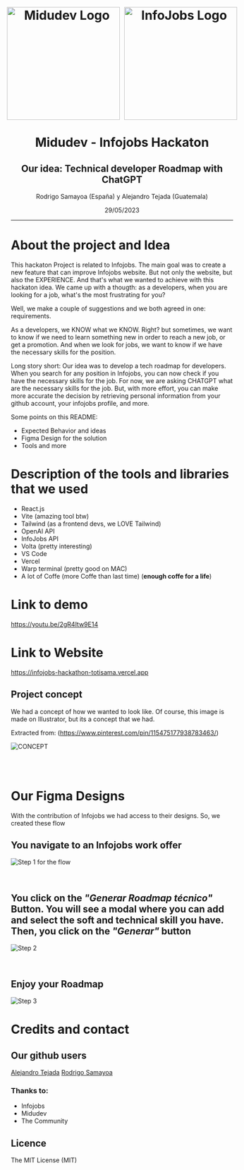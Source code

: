<h1 align="center">
<br>
<div style='display: flex; gap: 10px; justify-content: center'>
  <img src="https://midu.dev/logo.png" alt="Midudev Logo" width="256">
  <img src="https://media.infojobs.net/portales/ij/appgrade/svgs/ij-logo-default_primary.svg" alt="InfoJobs Logo" width="256">
</div>
<br>
Midudev - Infojobs Hackaton
<br>
</h1>
<h2 align="center">Our idea: Technical developer Roadmap with ChatGPT</h2>

<p align="center">Rodrigo Samayoa (España) y Alejandro Tejada (Guatemala) </p>
<p align="center">29/05/2023</p>
<hr />

# About the project and Idea

This hackaton Project is related to Infojobs. The main goal was to create a new feature that can improve Infojobs website. But not only the website, but also the EXPERIENCE. And that's what we wanted to achieve with this hackaton idea.
We came up with a thougth: as a developers, when you are looking for a job, what's the most frustrating for you?

Well, we make a couple of suggestions and we both agreed in one: requirements.

As a developers, we KNOW what we KNOW. Right? but sometimes, we want to know if we need to learn something new in order to reach a new job, or get a promotion. And when we look for jobs, we want to know if we have the necessary skills for the position.

Long story short: Our idea was to develop a tech roadmap for developers.
When you search for any position in Infojobs, you can now check if you have the necessary skills for the job. For now, we are asking CHATGPT what are the necessary skills for the job. But, with more effort, you can make more accurate the decision by retrieving personal information from your github account, your infojobs profile, and more.

Some points on this README:

- Expected Behavior and ideas
- Figma Design for the solution
- Tools and more

# Description of the tools and libraries that we used

- React.js
- Vite (amazing tool btw)
- Tailwind (as a frontend devs, we LOVE Tailwind)
- OpenAI API
- InfoJobs API
- Volta (pretty interesting)
- VS Code
- Vercel
- Warp terminal (pretty good on MAC)
- A lot of Coffe (more Coffe than last time) (**enough coffe for a life**)

# Link to demo

https://youtu.be/2gR4Itw9E14

# Link to Website

https://infojobs-hackathon-totisama.vercel.app

## Project concept

We had a concept of how we wanted to look like. Of course, this image is made on Illustrator, but its a concept that we had.

Extracted from: (https://www.pinterest.com/pin/115475177938783463/)

![CONCEPT](readmeAssets/roadmapConcept.png)

<br>
<br>

# Our Figma Designs

With the contribution of Infojobs we had access to their designs. So, we created these flow

## You navigate to an Infojobs work offer

![Step 1 for the flow](readmeAssets/Step1.png)

<br>

## You click on the _"Generar Roadmap técnico"_ Button. You will see a modal where you can add and select the soft and technical skill you have. Then, you click on the _"Generar"_ button

![Step 2](readmeAssets/Step2.png)

<br>

## Enjoy your Roadmap

![Step 3](readmeAssets/Step4.png)

# Credits and contact

## Our github users

[Alejandro Tejada](https://github.com/tej17584)
[Rodrigo Samayoa](https://github.com/totisama)

### Thanks to:

- Infojobs
- Midudev
- The Community

## Licence

The MIT License (MIT)
